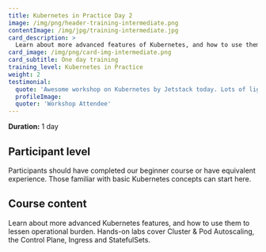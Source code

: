 ```yaml
---
title: Kubernetes in Practice Day 2
image: /img/png/header-training-intermediate.png
contentImage: /img/jpg/training-intermediate.jpg
card_description: >
  Learn about more advanced features of Kubernetes, and how to use them to lessen operational burden. Hands-on labs cover Autoscaling, the Control Plane, Ingress and StatefulSet.
card_image: /img/png/card-img-intermediate.png
card_subtitle: One day training
training_level: Kubernetes in Practice
weight: 2
testimonial:
  quote: 'Awesome workshop on Kubernetes by Jetstack today. Lots of lightbulb moments!'
  profileImage:
  quoter: 'Workshop Attendee'
---
```


**Duration:** 1 day

## Participant level
Participants should have completed our beginner course or have equivalent
experience. Those familiar with basic Kubernetes concepts can start here.

## Course content
Learn about more advanced Kubernetes features, and how to use them to lessen
operational burden. Hands-on labs cover Cluster & Pod Autoscaling, the Control
Plane, Ingress and StatefulSets.
